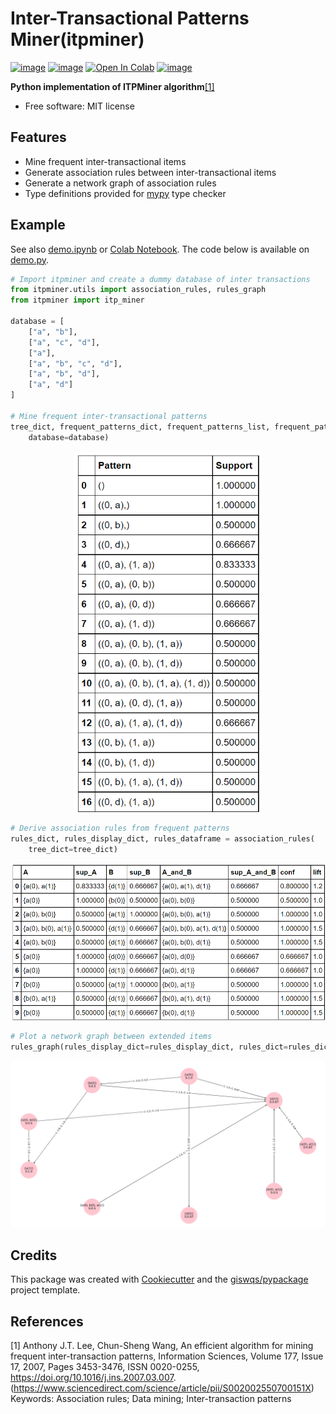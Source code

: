 # Inter-Transactional Patterns Miner(itpminer)

[![image](https://img.shields.io/pypi/v/itpminer.svg)](https://pypi.python.org/pypi/itpminer)
[![image](https://img.shields.io/conda/vn/conda-forge/itpminer.svg)](https://anaconda.org/conda-forge/itpminer)
[![Open In Colab](https://colab.research.google.com/assets/colab-badge.svg)](https://colab.research.google.com/github/Local-eRewards/itpminer/blob/main/demo.ipynb)
[![image](https://img.shields.io/badge/License-MIT-yellow.svg)](https://opensource.org/licenses/MIT)

**Python implementation of ITPMiner algorithm**[[1]](#1)

-   Free software: MIT license

## Features

-   Mine frequent inter-transactional items
-   Generate association rules between inter-transactional items
-   Generate a network graph of association rules
-   Type definitions provided for [mypy](http://www.mypy-lang.org/) type checker

## Example

See also [demo.ipynb](demo.ipynb) or [Colab Notebook](https://colab.research.google.com/github/Local-eRewards/itpminer/blob/main/demo.ipynb). The code below is available on [demo.py](demo.py).

```python
# Import itpminer and create a dummy database of inter transactions
from itpminer.utils import association_rules, rules_graph
from itpminer import itp_miner

database = [
    ["a", "b"],
    ["a", "c", "d"],
    ["a"],
    ["a", "b", "c", "d"],
    ["a", "b", "d"],
    ["a", "d"]
]

# Mine frequent inter-transactional patterns
tree_dict, frequent_patterns_dict, frequent_patterns_list, frequent_patterns_dataframe = itp_miner(
    database=database)
```

<p align="center">
<img src="https://raw.githubusercontent.com/Local-E-Rewards-ML/itpminer/main/images/frequent_patterns.png" alt="frequent_patterns_dataframe" width="300"/>
</p>

```python
# Derive association rules from frequent patterns
rules_dict, rules_display_dict, rules_dataframe = association_rules(
    tree_dict=tree_dict)
```

<p align="center">
<img src="https://raw.githubusercontent.com/Local-E-Rewards-ML/itpminer/main/images/association_rules.png" alt="rules_dataframe" width="800"/>
</p>

```python
# Plot a network graph between extended items
rules_graph(rules_display_dict=rules_display_dict, rules_dict=rules_dict)
```

<p align="center">
<img src="https://raw.githubusercontent.com/Local-E-Rewards-ML/itpminer/main/images/rules_graph.png" alt="rules_graph" width="800"/>
</p>

## Credits

This package was created with [Cookiecutter](https://github.com/cookiecutter/cookiecutter) and the [giswqs/pypackage](https://github.com/giswqs/pypackage) project template.

## References

<a id="1">[1]</a>
Anthony J.T. Lee, Chun-Sheng Wang,
An efficient algorithm for mining frequent inter-transaction patterns,
Information Sciences,
Volume 177, Issue 17,
2007,
Pages 3453-3476,
ISSN 0020-0255,
https://doi.org/10.1016/j.ins.2007.03.007.
(https://www.sciencedirect.com/science/article/pii/S002002550700151X)
Keywords: Association rules; Data mining; Inter-transaction patterns
